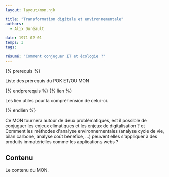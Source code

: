 ```yaml
---
layout: layout/mon.njk

title: "Transformation digitale et environnementale"
authors:
  - Alix Duréault

date: 1971-02-01
temps: 3
tags:

résumé: "Comment conjuguer IT et écologie ?"
---
```


{% prerequis %}

Liste des prérequis du POK ET/OU MON

{% endprerequis %}
{% lien %}

Les lien utiles pour la compréhension de celui-ci.

{% endlien %}

Ce MON tournera autour de deux problématiques, est il possible de conjuguer les enjeux climatiques et les enjeux de digitalisation ? et Comment les méthodes d'analyse environnementales (analyse cycle de vie, bilan carbone, analyse coût bénéfice, ...) peuvent elles s'appliquer à des produits immatérielles comme les applications webs ?

## Contenu

Le contenu du MON.